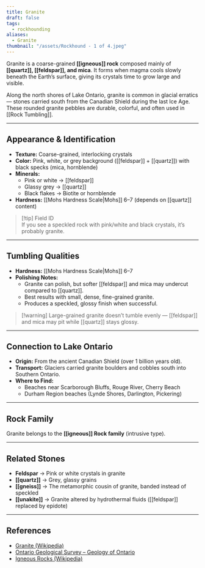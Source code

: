 ```yaml
---
title: Granite
draft: false
tags:
  - rockhounding
aliases:
  - Granite
thumbnail: "/assets/Rockhound - 1 of 4.jpeg"
---
```

Granite is a coarse-grained **[[igneous]] rock** composed mainly of **[[quartz]], [[feldspar]], and mica**. It forms when magma cools slowly beneath the Earth’s surface, giving its crystals time to grow large and visible.  

Along the north shores of Lake Ontario, granite is common in glacial erratics — stones carried south from the Canadian Shield during the last Ice Age. These rounded granite pebbles are durable, colorful, and often used in [[Rock Tumbling]].

---

## Appearance & Identification
- **Texture:** Coarse-grained, interlocking crystals  
- **Color:** Pink, white, or grey background ([[feldspar]] + [[quartz]]) with black specks (mica, hornblende)  
- **Minerals:**  
  - Pink or white → [[feldspar]]  
  - Glassy grey → [[quartz]]  
  - Black flakes → Biotite or hornblende  
- **Hardness:** [[Mohs Hardness Scale|Mohs]] 6–7 (depends on [[quartz]] content)  

> [!tip] Field ID  
> If you see a speckled rock with pink/white and black crystals, it’s probably granite.  

---

## Tumbling Qualities
- **Hardness:** [[Mohs Hardness Scale|Mohs]] 6–7  
- **Polishing Notes:**  
  - Granite can polish, but softer [[feldspar]] and mica may undercut compared to [[quartz]].  
  - Best results with small, dense, fine-grained granite.  
  - Produces a speckled, glossy finish when successful.  

> [!warning] Large-grained granite doesn’t tumble evenly — [[feldspar]] and mica may pit while [[quartz]] stays glossy.  

---

## Connection to Lake Ontario
- **Origin:** From the ancient Canadian Shield (over 1 billion years old).  
- **Transport:** Glaciers carried granite boulders and cobbles south into Southern Ontario.  
- **Where to Find:**  
  - Beaches near Scarborough Bluffs, Rouge River, Cherry Beach  
  - Durham Region beaches (Lynde Shores, Darlington, Pickering)  

---

## Rock Family
Granite belongs to the **[[igneous]] Rock family** (intrusive type).  


---

## Related Stones
- **Feldspar** → Pink or white crystals in granite  
- **[[quartz]]** → Grey, glassy grains  
- **[[gneiss]]** → The metamorphic cousin of granite, banded instead of speckled  
- **[[unakite]]** → Granite altered by hydrothermal fluids ([[feldspar]] replaced by epidote)  

---

## References
- [Granite (Wikipedia)](https://en.wikipedia.org/wiki/Granite)  
- [Ontario Geological Survey – Geology of Ontario](https://www.ontario.ca/page/geology-ontario)  
- [Igneous Rocks (Wikipedia)](https://en.wikipedia.org/wiki/Igneous_rock)  
